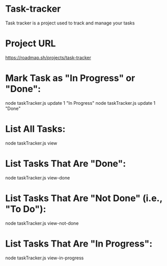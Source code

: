 # Task-tracker
Task tracker is a project used to track and manage your tasks
# Project URL
https://roadmap.sh/projects/task-tracker

# Mark Task as "In Progress" or "Done":

node taskTracker.js update 1 "In Progress"
node taskTracker.js update 1 "Done"

# List All Tasks:

node taskTracker.js view

# List Tasks That Are "Done":

node taskTracker.js view-done

# List Tasks That Are "Not Done" (i.e., "To Do"):

node taskTracker.js view-not-done

# List Tasks That Are "In Progress":

node taskTracker.js view-in-progress
